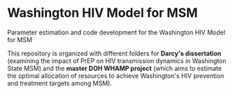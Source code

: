 # Washington HIV Model for MSM
Parameter estimation and code development for the Washington HIV Model for MSM

This repository is organized with different folders for __Darcy's dissertation__ (examining the impact of PrEP on HIV transmission dynamics in Washington State MSM) and the __master DOH WHAMP project__ (which aims to estimate the optimal allocation of resources to achieve Washington's HIV prevention and treatment targets among MSM).
